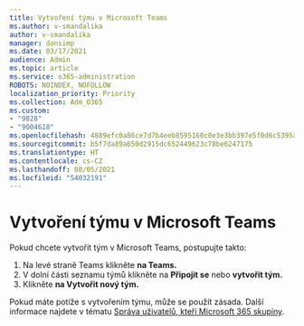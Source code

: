 ```yaml
---
title: Vytvoření týmu v Microsoft Teams
ms.author: v-smandalika
author: v-smandalika
manager: dansimp
ms.date: 03/17/2021
audience: Admin
ms.topic: article
ms.service: o365-administration
ROBOTS: NOINDEX, NOFOLLOW
localization_priority: Priority
ms.collection: Adm_O365
ms.custom:
- "9828"
- "9004618"
ms.openlocfilehash: 4889efc0a86ce7d7b4eeb8595160c0e3e3bb397e5f0d6c5395a54daece512465
ms.sourcegitcommit: b5f7da89a650d2915dc652449623c78be6247175
ms.translationtype: HT
ms.contentlocale: cs-CZ
ms.lasthandoff: 08/05/2021
ms.locfileid: "54032191"
---
```

# <a name="create-a-team-in-microsoft-teams"></a>Vytvoření týmu v Microsoft Teams

Pokud chcete vytvořit tým v Microsoft Teams, postupujte takto:

1. Na levé straně Teams klikněte **na Teams.**
2. V dolní části seznamu týmů klikněte na **Připojit se** nebo **vytvořit tým.**
3. Klikněte **na Vytvořit nový tým.**

Pokud máte potíže s vytvořením týmu, může se použít zásada. Další informace najdete v tématu [Správa uživatelů, kteří Microsoft 365 skupiny](https://docs.microsoft.com/microsoft-365/solutions/manage-creation-of-groups).